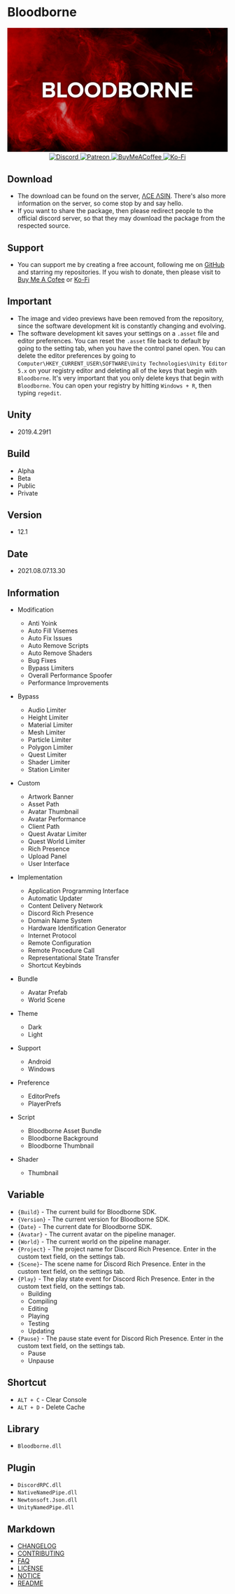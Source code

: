 # **Bloodborne**

[Discord]: https://discord.gg/U8vHS7y
[Patreon]: https://patreon.com/AceAsin
[BuyMeACofee]: https://buymeacoffee.com/aceasin
[Ko-Fi]: https://ko-fi.com/aceasin

<div align='center'>
    <a href='https://discord.gg/U8vHS7y' title='Discord'>
        <img alt='Discord' src='../Asset/Image/Background.png' />
    </a>
</div>

<div align='center'>
    <a href='https://discord.gg/U8vHS7y'>
        <img alt='Discord' src='https://img.shields.io/discord/492294696912158720?color=5865F2&logoColor=FFFFFF&label=%CE%9BCE%20%CE%9BSIN%E2%84%A2&logo=Discord&style=for-the-badge' />
    </a>
    <a href='https://patreon.com/AceAsin' title='Patreon'>
        <img alt='Patreon' src='https://img.shields.io/badge/dynamic/json?url=https%3A%2F%2Fwww.patreon.com%2Fapi%2Fcampaigns%2F1839759&query=data.attributes.patron_count&suffix=%20Patrons&color=FF5441&label=Patreon&logo=Patreon&logoColor=FFFFFF&style=for-the-badge' />
    </a>
    <a href='https://buymeacoffee.com/aceasin' title='BuyMeACoffee'>
        <img alt='BuyMeACoffee' src='https://img.shields.io/badge/Buy%20Me%20A%20Coffee-Buy-FFDD00?logo=buymeacoffee&logoColor=FFFFFF&style=for-the-badge' />
    </a>
    <a href='https://ko-fi.com/aceasin' title='Ko-Fi'>
        <img alt='Ko-Fi' src='https://img.shields.io/badge/Ko--Fi-Buy-FF5E5B?logo=Ko-Fi&logoColor=FFFFFF&style=for-the-badge' />
    </a>
</div>

## Download

- The download can be found on the server, [ΛCE ΛSIN](https://discord.gg/U8vHS7y). There's also more information on the server, so come stop by and say hello.
- If you want to share the package, then please redirect people to the official discord server, so that they may download the package from the respected source.

## Support

- You can support me by creating a free account, following me on [GitHub](https://github.com/AceAsin) and starring my repositories. If you wish to donate, then please visit to [Buy Me A Cofee](https://buymeacoffee.com/aceasin) or [Ko-Fi](https://ko-fi.com/aceasin)

## Important

- The image and video previews have been removed from the repository, since the software development kit is constantly changing and evolving.
- The software development kit saves your settings on a `.asset` file and editor preferences. You can reset the `.asset` file back to default by going to the setting tab, when you have the control panel open. You can delete the editor preferences by going to `Computer\HKEY_CURRENT_USER\SOFTWARE\Unity Technologies\Unity Editor 5.x` on your registry editor and deleting all of the keys that begin with `Bloodborne`. It's very important that you only delete keys that begin with `Bloodborne`. You can open your registry by hitting `Windows + R`, then typing `regedit`.

## Unity

- 2019.4.29f1

## Build

- Alpha
- Beta
- Public
- Private

## Version

- 12.1

## Date

- 2021.08.07.13.30

## Information

- Modification
  - Anti Yoink
  - Auto Fill Visemes
  - Auto Fix Issues
  - Auto Remove Scripts
  - Auto Remove Shaders
  - Bug Fixes
  - Bypass Limiters
  - Overall Performance Spoofer
  - Performance Improvements

- Bypass
  - Audio Limiter
  - Height Limiter
  - Material Limiter
  - Mesh Limiter
  - Particle Limiter
  - Polygon Limiter
  - Quest Limiter
  - Shader Limiter
  - Station Limiter

- Custom
  - Artwork Banner
  - Asset Path
  - Avatar Thumbnail
  - Avatar Performance
  - Client Path
  - Quest Avatar Limiter
  - Quest World Limiter
  - Rich Presence
  - Upload Panel
  - User Interface

- Implementation
  - Application Programming Interface
  - Automatic Updater
  - Content Delivery Network
  - Discord Rich Presence
  - Domain Name System
  - Hardware Identification Generator
  - Internet Protocol
  - Remote Configuration
  - Remote Procedure Call
  - Representational State Transfer
  - Shortcut Keybinds

- Bundle
  - Avatar Prefab
  - World Scene

- Theme
  - Dark
  - Light

- Support
  - Android
  - Windows

- Preference
  - EditorPrefs
  - PlayerPrefs

- Script
  - Bloodborne Asset Bundle
  - Bloodborne Background
  - Bloodborne Thumbnail

- Shader
  - Thumbnail

## Variable

- `{Build}` - The current build for Bloodborne SDK.
- `{Version}` - The current version for Bloodborne SDK.
- `{Date}` - The current date for Bloodborne SDK.
- `{Avatar}` - The current avatar on the pipeline manager.
- `{World}` - The current world on the pipeline manager.
- `{Project}` - The project name for Discord Rich Presence. Enter in the custom text field, on the settings tab.
- `{Scene}`- The scene name for Discord Rich Presence. Enter in the custom text field, on the settings tab.
- `{Play}` - The play state event for Discord Rich Presence. Enter in the custom text field, on the settings tab.
  - Building
  - Compiling
  - Editing
  - Playing
  - Testing
  - Updating
- `{Pause}` - The pause state event for Discord Rich Presence. Enter in the custom text field, on the settings tab.
  - Pause
  - Unpause

## Shortcut

- `ALT + C` - Clear Console
- `ALT + D` - Delete Cache

## Library

- `Bloodborne.dll`

## Plugin

- `DiscordRPC.dll`
- `NativeNamedPipe.dll`
- `Newtonsoft.Json.dll`
- `UnityNamedPipe.dll`

## Markdown

- [CHANGELOG](CHANGELOG.md)
- [CONTRIBUTING](CONTRIBUTING.md)
- [FAQ](FAQ.md)
- [LICENSE](LICENSE.md)
- [NOTICE](NOTICE.md)
- [README](README.md)
